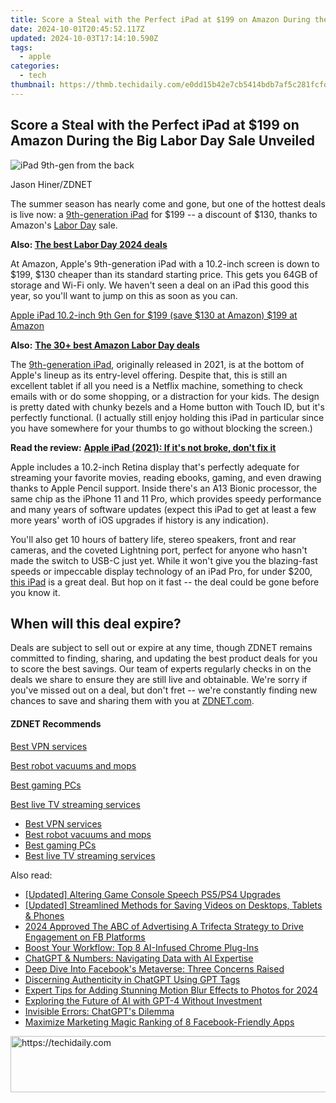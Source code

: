 ```yaml
---
title: Score a Steal with the Perfect iPad at $199 on Amazon During the Big Labor Day Sale Unveiled
date: 2024-10-01T20:45:52.117Z
updated: 2024-10-03T17:14:10.590Z
tags:
  - apple
categories:
  - tech
thumbnail: https://thmb.techidaily.com/e0dd15b42e7cb5414bdb7af5c281fcfdfef62e342cd4798dfe7202dea8939dfe.jpg
---
```


## Score a Steal with the Perfect iPad at $199 on Amazon During the Big Labor Day Sale  Unveiled

![iPad 9th-gen from the back](https://www.zdnet.com/a/img/resize/0f4cd9c10e3cef4e57f79d609254935adfc8cac4/2024/02/28/97b2e407-74f3-4fdd-9c6f-9dc301c9dff0/ipad-9th-gen-back.jpg?auto=webp&width=1280)

Jason Hiner/ZDNET

The summer season has nearly come and gone, but one of the hottest deals is live now: a [9th-generation iPad](https://buy.geni.us/Proxy.ashx?TSID=368250&GR%5FURL=https%3A%2F%2Fwww.amazon.com%2Fdp%2FB09G9FPHY6%3Ftag%3Dzd-buy-button-20%26ascsubtag%3D%5F%5FCOM%5FCLICK%5FID%5F%5F%7Ce058b05b-84b5-4ee1-a042-172f852637e9%7Cdtp&dtb=1) for $199 -- a discount of $130, thanks to Amazon's [Labor Day](https://www.zdnet.com/home-and-office/best-labor-day-amazon-deals-2024/) sale. 

**Also: [The best Labor Day 2024 deals](https://www.zdnet.com/article/best-labor-day-deals-2024/)**

At Amazon, Apple's 9th-generation iPad with a 10.2-inch screen is down to $199, $130 cheaper than its standard starting price. This gets you 64GB of storage and Wi-Fi only. We haven't seen a deal on an iPad this good this year, so you'll want to jump on this as soon as you can.

[Apple iPad 10.2-inch 9th Gen for $199 (save $130 at Amazon) $199 at Amazon](https://buy.geni.us/Proxy.ashx?TSID=368250&GR%5FURL=https%3A%2F%2Fwww.amazon.com%2Fdp%2FB09G9FPHY6%3Ftag%3Dzd-buy-button-20%26ascsubtag%3D%5F%5FCOM%5FCLICK%5FID%5F%5F%7Ce058b05b-84b5-4ee1-a042-172f852637e9%7Cdtp&dtb=1)

**Also:** [**The 30+ best Amazon Labor Day deals**](https://www.zdnet.com/home-and-office/best-labor-day-amazon-deals-2024/)

The [9th-generation iPad](https://buy.geni.us/Proxy.ashx?TSID=368250&GR%5FURL=https%3A%2F%2Fwww.amazon.com%2Fdp%2FB09G9FPHY6%3Ftag%3Dzd-buy-button-20%26ascsubtag%3D%5F%5FCOM%5FCLICK%5FID%5F%5F%7Ce058b05b-84b5-4ee1-a042-172f852637e9%7Cdtp&dtb=1), originally released in 2021, is at the bottom of Apple's lineup as its entry-level offering. Despite that, this is still an excellent tablet if all you need is a Netflix machine, something to check emails with or do some shopping, or a distraction for your kids. The design is pretty dated with chunky bezels and a Home button with Touch ID, but it's perfectly functional. (I actually still enjoy holding this iPad in particular since you have somewhere for your thumbs to go without blocking the screen.)

**Read the review:** [**Apple iPad (2021): If it's not broke, don't fix it**](https://www.zdnet.com/product/apple-ipad-2021/)

Apple includes a 10.2-inch Retina display that's perfectly adequate for streaming your favorite movies, reading ebooks, gaming, and even drawing thanks to Apple Pencil support. Inside there's an A13 Bionic processor, the same chip as the iPhone 11 and 11 Pro, which provides speedy performance and many years of software updates (expect this iPad to get at least a few more years' worth of iOS upgrades if history is any indication).

You'll also get 10 hours of battery life, stereo speakers, front and rear cameras, and the coveted Lightning port, perfect for anyone who hasn't made the switch to USB-C just yet. While it won't give you the blazing-fast speeds or impeccable display technology of an iPad Pro, for under $200, [this iPad](https://buy.geni.us/Proxy.ashx?TSID=368250&GR%5FURL=https%3A%2F%2Fwww.amazon.com%2Fdp%2FB09G9FPHY6%3Ftag%3Dzd-buy-button-20%26ascsubtag%3D%5F%5FCOM%5FCLICK%5FID%5F%5F%7Ce058b05b-84b5-4ee1-a042-172f852637e9%7Cdtp&dtb=1) is a great deal. But hop on it fast -- the deal could be gone before you know it. 

## When will this deal expire?

Deals are subject to sell out or expire at any time, though ZDNET remains committed to finding, sharing, and updating the best product deals for you to score the best savings. Our team of experts regularly checks in on the deals we share to ensure they are still live and obtainable. We're sorry if you've missed out on a deal, but don't fret -- we're constantly finding new chances to save and sharing them with you at [ZDNET.com](https://www.zdnet.com/). 

#### **ZDNET** Recommends

[Best VPN services](https://www.zdnet.com/article/best-vpn/ "Best VPN services")

[Best robot vacuums and mops](https://www.zdnet.com/article/best-robot-vacuum-mop/ "Best robot vacuums and mops")

[Best gaming PCs](https://www.zdnet.com/article/best-gaming-pc/ "Best gaming PCs")

[Best live TV streaming services](https://www.zdnet.com/article/best-live-tv-streaming-service/ "Best live TV streaming services")

* [Best VPN services](https://www.zdnet.com/article/best-vpn/ "Best VPN services")
* [Best robot vacuums and mops](https://www.zdnet.com/article/best-robot-vacuum-mop/ "Best robot vacuums and mops")
* [Best gaming PCs](https://www.zdnet.com/article/best-gaming-pc/ "Best gaming PCs")
* [Best live TV streaming services](https://www.zdnet.com/article/best-live-tv-streaming-service/ "Best live TV streaming services")

<ins class="adsbygoogle"
     style="display:block"
     data-ad-format="autorelaxed"
     data-ad-client="ca-pub-7571918770474297"
     data-ad-slot="1223367746"></ins>

<ins class="adsbygoogle"
     style="display:block"
     data-ad-client="ca-pub-7571918770474297"
     data-ad-slot="8358498916"
     data-ad-format="auto"
     data-full-width-responsive="true"></ins>

<span class="atpl-alsoreadstyle">Also read:</span>
<div><ul>
<li><a href="https://extra-hints.techidaily.com/updated-altering-game-console-speech-ps5ps4-upgrades/"><u>[Updated] Altering Game Console Speech PS5/PS4 Upgrades</u></a></li>
<li><a href="https://screen-sharing-recording.techidaily.com/updated-streamlined-methods-for-saving-videos-on-desktops-tablets-and-phones/"><u>[Updated] Streamlined Methods for Saving Videos on Desktops, Tablets & Phones</u></a></li>
<li><a href="https://facebook-clips.techidaily.com/2024-approved-the-abc-of-advertising-a-trifecta-strategy-to-drive-engagement-on-fb-platforms/"><u>2024 Approved The ABC of Advertising A Trifecta Strategy to Drive Engagement on FB Platforms</u></a></li>
<li><a href="https://tech-savvy.techidaily.com/boost-your-workflow-top-8-ai-infused-chrome-plug-ins/"><u>Boost Your Workflow: Top 8 AI-Infused Chrome Plug-Ins</u></a></li>
<li><a href="https://tech-haven.techidaily.com/chatgpt-and-numbers-navigating-data-with-ai-expertise/"><u>ChatGPT & Numbers: Navigating Data with AI Expertise</u></a></li>
<li><a href="https://facebook.techidaily.com/deep-dive-into-facebooks-metaverse-three-concerns-raised/"><u>Deep Dive Into Facebook's Metaverse: Three Concerns Raised</u></a></li>
<li><a href="https://tech-savvy.techidaily.com/discerning-authenticity-in-chatgpt-using-gpt-tags/"><u>Discerning Authenticity in ChatGPT Using GPT Tags</u></a></li>
<li><a href="https://some-techniques.techidaily.com/expert-tips-for-adding-stunning-motion-blur-effects-to-photos-for-2024/"><u>Expert Tips for Adding Stunning Motion Blur Effects to Photos for 2024</u></a></li>
<li><a href="https://tech-savvy.techidaily.com/exploring-the-future-of-ai-with-gpt-4-without-investment/"><u>Exploring the Future of AI with GPT-4 Without Investment</u></a></li>
<li><a href="https://tech-savvy.techidaily.com/invisible-errors-chatgpts-dilemma/"><u>Invisible Errors: ChatGPT's Dilemma</u></a></li>
<li><a href="https://facebook-video-content.techidaily.com/maximize-marketing-magic-ranking-of-8-facebook-friendly-apps/"><u>Maximize Marketing Magic Ranking of 8 Facebook-Friendly Apps</u></a></li>
</ul></div>

<!-- affiliate ads begin -->
<a href="https://electronicx.pxf.io/c/5597632/1166360/14483" target="_top" id="1166360">
  <img src="//a.impactradius-go.com/display-ad/14483-1166360" border="0" alt="https://techidaily.com" width="728" height="90"/>
</a>
<img height="0" width="0" src="https://electronicx.pxf.io/i/5597632/1166360/14483" style="position:absolute;visibility:hidden;" border="0" />
<!-- affiliate ads end -->

